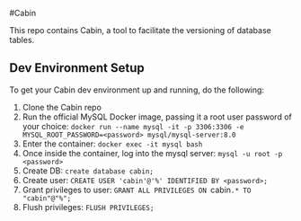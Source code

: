#Cabin

This repo contains Cabin, a tool to facilitate the versioning of database tables.


## Dev Environment Setup

To get your Cabin dev environment up and running, do the following:

1) Clone the Cabin repo
2) Run the official MySQL Docker image, passing it a root user password of your choice: `docker run --name mysql -it -p 3306:3306 -e MYSQL_ROOT_PASSWORD=<password> mysql/mysql-server:8.0`
3) Enter the container: `docker exec -it mysql bash`
4) Once inside the container, log into the mysql server: `mysql -u root -p <password>`
5) Create DB: `create database cabin;`
6) Create user: `CREATE USER 'cabin'@'%' IDENTIFIED BY <password>;`
7) Grant privileges to user: `GRANT ALL PRIVILEGES ON `cabin`.* TO "cabin"@"%";`
8) Flush privileges: `FLUSH PRIVILEGES;`
